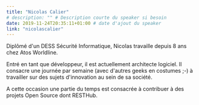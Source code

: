 ```yaml
---
title: "Nicolas Calier"
# description: "" # Description courte du speaker si besoin
date: 2019-11-24T20:35:11+01:00 # date d'ajout du speaker
link: "nicolascalier"
---
```

Diplômé d'un DESS Sécurité Informatique, Nicolas travaille depuis 8 ans chez Atos Worldline.

Entré en tant que développeur, il est actuellement architecte logiciel. Il consacre une journée par semaine (avec d'autres geeks en costumes ;-) à travailler sur des sujets d'innovation au sein de sa société.

A cette occasion une partie du temps est consacrée à contribuer à des projets Open Source dont RESTHub.
